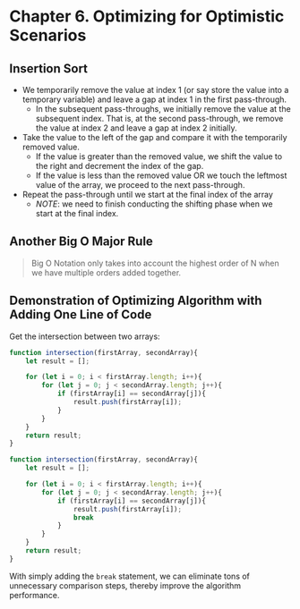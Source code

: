 # Chapter 6. Optimizing for Optimistic Scenarios


## Insertion Sort

- We temporarily remove the value at index 1 (or say store the value into a temporary variable) and leave a gap at index 1 in the first pass-through. 
    - In the subsequent pass-throughs, we initially remove the value at the subsequent index. That is, at the second pass-through, we remove the value at index 2 and leave a gap at index 2 initially.
- Take the value to the left of the gap and compare it with the temporarily removed value.
    - If the value is greater than the removed value, we shift the value to the right and decrement the index of the gap.
    - If the value is less than the removed value OR we touch the leftmost value of the array, we proceed to the next pass-through.
- Repeat the pass-through until we start at the final index of the array
    - *NOTE*: we need to finish conducting the shifting phase when we start at the final index.


## Another Big O Major Rule

> Big O Notation only takes into account the highest order of N when we have multiple orders added together.


## Demonstration of Optimizing Algorithm with Adding One Line of Code

Get the intersection between two arrays:

```js
function intersection(firstArray, secondArray){
    let result = [];

    for (let i = 0; i < firstArray.length; i++){
        for (let j = 0; j < secondArray.length; j++){
            if (firstArray[i] == secondArray[j]){
                result.push(firstArray[i]);
            }
        }
    }
    return result;
}
```

```js
function intersection(firstArray, secondArray){
    let result = [];

    for (let i = 0; i < firstArray.length; i++){
        for (let j = 0; j < secondArray.length; j++){
            if (firstArray[i] == secondArray[j]){
                result.push(firstArray[i]);
                break
            }
        }
    }
    return result;
}
```

With simply adding the `break` statement, we can eliminate tons of unnecessary comparison steps, thereby improve the algorithm performance.
